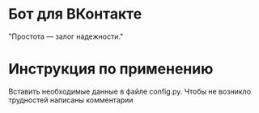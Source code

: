 # Бот для ВКонтакте

"Простота — залог надежности."

# Инструкция по применению

Вставить необходимые данные в файле config.py. Чтобы не возникло трудностей написаны комментарии
